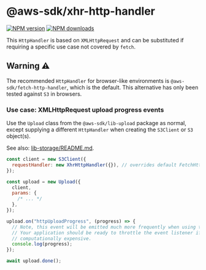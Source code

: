 # @aws-sdk/xhr-http-handler

[![NPM version](https://img.shields.io/npm/v/@aws-sdk/xhr-http-handler/latest.svg)](https://www.npmjs.com/package/@aws-sdk/xhr-http-handler)
[![NPM downloads](https://img.shields.io/npm/dm/@aws-sdk/xhr-http-handler.svg)](https://www.npmjs.com/package/@aws-sdk/xhr-http-handler)

This `HttpHandler` is based on `XMLHttpRequest` and can be substituted if 
requiring a specific use case not covered by `fetch`.

## Warning :warning:
The recommended `HttpHandler` for browser-like environments is `@aws-sdk/fetch-http-handler`, 
which is the default.
This alternative has only been tested against `S3` in browsers. 

### Use case: XMLHttpRequest upload progress events

Use the `Upload` class from the `@aws-sdk/lib-upload` package as normal, except supplying a different
`HttpHandler` when creating the `S3Client` or `S3` object(s).

See also: [lib-storage/README.md](https://github.com/aws/aws-sdk-js-v3/blob/main/lib/lib-storage/README.md).

```javascript
const client = new S3Client({
  requestHandler: new XhrHttpHandler({}), // overrides default FetchHttpHandler in browsers.
});

const upload = new Upload({
  client,
  params: {
    /* ... */
  },
});

upload.on("httpUploadProgress", (progress) => {
  // Note, this event will be emitted much more frequently when using the XhrHttpHandler.
  // Your application should be ready to throttle the event listener if it is
  // computationally expensive.
  console.log(progress);
});

await upload.done();
```
